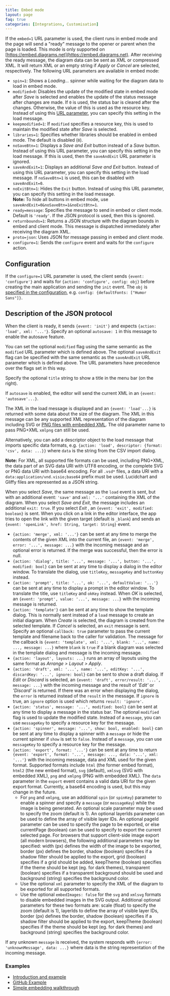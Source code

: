 ```yaml
---
title: Embed mode
layout: page
faq: true
categories: [Integrations, Customisation]
---
```


If the ``embed=1`` URL parameter is used, the client runs in embed mode and the page will send a "ready" message to the opener or parent when the page is loaded. This mode is only supported on [https://embed.diagrams.net](https://embed.diagrams.net). After receiving the ready message, the diagram data can be sent as XML or compressed XML. It will return XML or an empty string if _Apply_ or _Cancel_ are selected, respectively. The following URL parameters are available in embed mode:
* ``spin=1``: Shows a _Loading..._ spinner while waiting for the diagram data to load in embed mode.
* ``modified=0``: Disables the update of the modified state in embed mode after _Save_ is selected and enables the update of the status message after changes are made. If ``0`` is used, the status bar is cleared after the changes. Otherwise, the value of this is used as the resource key. Instead of using this [URL parameter](/doc/faq/supported-url-parameters.html), you can specify this setting in the load message.
* ``keepmodified=1``: If ``modified`` specifies a resource key, this is used to maintain the modified state after _Save_ is selected.
* ``libraries=1``: Specifies whether libraries should be enabled in embed mode. The default is disabled (``0``).
* ``noSaveBtn=1``: Displays a _Save and Exit_ button instead of a _Save_ button. Instead of using this URL parameter, you can specify this setting in the load message. If this is used, then the ``saveAndExit`` URL parameter is ignored.
* ``saveAndExit=1``: Displays an additional _Save and Exit_ button. Instead of using this URL parameter, you can specify this setting in the load message.  If ``noSaveBtn=1`` is used, this can be disabled with ``saveAndExit=0``.
* ``noExitBtn=1``: Hides the ``Exit`` button. Instead of using this URL parameter, you can specify this setting in the load message.
<br >**Note:** To hide all buttons in embed mode, use ``saveAndExit=0&noSaveBtn=1&noExitBtn=1``.
* ``ready=message``: Specifies the message to send in embed or client mode. Default is ``'ready'``. If the JSON protocol is used, then this is ignored.
* ``returnbounds=1``: Returns a JSON structure with the diagram bounds in embed and client mode. This message is dispatched immediately after receiving the diagram XML.
* ``proto=json``: Uses JSON for message passing in embed and client mode.
* ``configure=1``: Sends the ``configure`` event and waits for the ``configure`` action.

## Configuration

If the ``configure=1`` URL parameter is used, the client sends ``{event: 'configure'}`` and waits for ``{action: 'configure', config: obj}`` before creating the main application and sending the ``init`` event. The ``obj`` is [specified in the configuration](/doc/faq/configure-diagram-editor), e.g. ``config: {defaultFonts: ["Humor Sans"]}``.


## Description of the JSON protocol

When the client is ready, it sends ``{event: 'init'}`` and expects ``{action: 'load', xml: '...'}``. Specify an optional ``autosave: 1`` in this message to enable the autosave feature.

You can set the optional ``modified`` flag using the same semantic as the ``modified`` URL parameter which is defined above. The optional ``saveAndExit`` flag can be specified with the same semantic as the ``saveAndExit`` URL parameter which is defined above. The URL parameters have precedence over the flags set in this way.

Specify the optional ``title`` string to show a title in the menu bar (on the right).

If ``autosave`` is enabled, the editor will send the current XML in an ``{event: 'autosave'...}``.

The XML in the load message is displayed and an ``{event: 'load'...}`` is returned with some data about the size of the diagram. The XML in this message can be any supported XML representation of the diagram including SVG or [PNG files with embedded XML](/blog/xml-in-png.html). The old parameter name to pass PNG+XML ``xmlpng`` can still be used.

Alternatively, you can add a descriptor object to the load message that imports specific data formats, e.g. ``{action: 'load', descriptor: {format: 'csv', data: ...}}`` where ``data`` is the string from the CSV import dialog.

**Note:** For XML, all supported file formats can be used, including PNG+XML, the data part of an SVG data URI with UTF8 encoding, or the complete SVG or PNG data URI with base64 encoding. For all ``.vsd*`` files, a data URI with a
``data:application/vnd.visio;base64`` prefix must be used. Lucidchart and Gliffy files are represented as a JSON string.

When you select _Save_, the same message as the ``load`` event is sent, but with an additional event: ``'save'`` and ``xml: '...'`` containing the XML of the diagram. When you select _Save and Exit_, the message includes an additional ``exit: true``. If you select _Exit_ , an ``{event: 'exit', modified: boolean}`` is sent. When you click on a link in the editor interface, the app tries to open the link with the given target (default is ``_blank``) and sends an ``{event: 'openLink', href: String, target: String}`` event.

* ``{action: 'merge', xml: '...'}`` can be sent at any time to merge the contents of the given XML into the current file, an ``{event: 'merge', error: '...', message: ...}`` with the incoming message and an optional error is returned. If the merge was successful, then the error is null.
* ``{action: 'dialog', title: '...', message: '...', button: '...', modified: bool}`` can be sent at any time to display a dialog in the editor window. To translate the dialog, use ``titleKey``, ``messageKey`` and ``buttonKey`` instead.
* ``{action: 'prompt', title: '...', ok: '...', defaultValue: '...'}`` can be sent at any time to display a prompt in the editor window. To translate the title, use ``titleKey`` and ``okKey`` instead. When _OK_ is selected, an ``{event: 'prompt', value: '...', message: ...}`` with the incoming message is returned.
* ``{action: 'template'}`` can be sent at any time to show the template dialog. This is normally sent instead of a ``load`` message to create an initial diagram. When _Create_ is selected, the diagram is created from the selected template. If _Cancel_ is selected, an ``exit`` message is sent. Specify an optional ``callback: true`` parameter to pass the current template and filename back to the caller for validation. The message for the callback is ``{event: 'template', xml: '...', blank: '...', name: ..., message: ...}`` where ``blank`` is ``true`` if a blank diagram was selected in the template dialog and message is the incoming message.
* ``{action: 'layout', layouts: ...}`` runs an array of layouts using the same format as _Arrange > Layout > Apply_.
* ``{action: 'draft', xml: '...', name: '...', editKey: '...', discardKey: '...', ignore: bool}`` can be sent to show a draft dialog. If _Edit_ or _Discard_ is selected, an ``{event: 'draft', error/result: '...', message: ...}`` with the incoming message and the result of _'Edit'_ or _'Discard'_ is returned. If there was an error when displaying the dialog, the ``error`` is returned instead of the ``result`` in the message. If ``ignore`` is true, an ``ignore`` option is used which returns ``result: 'ignore'``.
* ``{action: 'status', message: '...', modified: bool}`` can be sent at any time to display a message in the status bar. The optional ``modified`` flag is used to update the modified state. Instead of a ``message``, you can use ``messageKey`` to specify a resource key for the message.
* ``{action: 'spinner', message: '...', show: bool, enabled: bool}`` can be sent at any time to display a spinner with a ``message`` or hide the current spinner if ``show`` is set to ``false``. Instead of a ``message``, you can use ``messageKey`` to specify a resource key for the message.
* ``{action: 'export', format: '...'}`` can be sent at any time to return ``{event: 'export', format: '...', message: ..., data: '...', xml: '...'}`` with the incoming message, data and XML used for the given format. Supported formats include ``html`` (the former embed format), ``html2`` (the new embed format), ``svg`` (default), ``xmlsvg`` (SVG with embedded XML), ``png`` and ``xmlpng`` (PNG with embedded XML). The ``data`` parameter in the ``export`` event contains a valid data URI for the given export format. Currently, a base64 encoding is used, but this may change in the future.
   * For ``png`` and ``xmlpng``, use an additional ``spin`` (or ``spinKey``) parameter to enable a spinner and specify a ``message`` (or ``messageKey``) while the image is being generated. An optional scale parameter may be used to specify the zoom (default is 1). An optional layerIds parameter can be used to define the array of visible layer IDs. An optional pageId parameter can be used to specify the page to be exported, or else currentPage (boolean) can be used to specify to export the current selected page. For browsers that support client-side image export (all modern browsers), the following additional parameters may be specified: width (px) defines the width of the image to be exported, border (px) defines the border, shadow (boolean) specifies if a shadow filter should be applied to the export, grid (boolean) specifies if a grid should be added, keepTheme (boolean) specifies if the theme should be kept (eg. for dark themes), transparent (boolean) specifies if a transparent background should be used and background (string) specifies the background color.
   * Use the optional ``xml`` parameter to specify the XML of the diagram to be exported for all supported formats.
   * Use the optional ``embedImages: false`` for the ``svg`` and ``xmlsvg`` formats to disable embedded images in the SVG output. Additional optional parameters for these two formats are: scale (float) to specify the zoom (default is 1), layerIds to define the array of visible layer IDs, border (px) defines the border, shadow (boolean) specifies if a shadow filter should be applied to the export, keepTheme (boolean) specifies if the theme should be kept (eg. for dark themes) and background (string) specifies the background color.

If any unknown ``message`` is received, the system responds with ``{error: 'unknownMessage', data: ...}`` where data is the string representation of the incoming message.

### Examples

* [Introduction and example](https://github.com/jgraph/drawio-html5)
* [GitHub Example](https://github.com/jgraph/drawio-github)
* [Simple embedding walkthrough](/blog/embedding-walkthrough.html)
